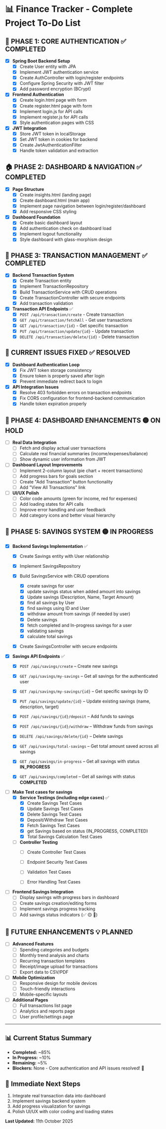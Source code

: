 # 📊 Finance Tracker - Complete Project To-Do List

## 🎯 **PHASE 1: CORE AUTHENTICATION** ✅ **COMPLETED**
- [x] **Spring Boot Backend Setup**
    - [x] Create User entity with JPA
    - [x] Implement JWT authentication service
    - [x] Create AuthController with login/register endpoints
    - [x] Configure Spring Security with JWT filter
    - [x] Add password encryption (BCrypt)

- [x] **Frontend Authentication**
    - [x] Create login.html page with form
    - [x] Create register.html page with form
    - [x] Implement login.js for API calls
    - [x] Implement register.js for API calls
    - [x] Style authentication pages with CSS

- [x] **JWT Integration**
    - [x] Store JWT token in localStorage
    - [x] Set JWT token in cookies for backend
    - [x] Create JwtAuthenticationFilter
    - [x] Handle token validation and extraction

## 🏠 **PHASE 2: DASHBOARD & NAVIGATION** ✅ **COMPLETED**
- [x] **Page Structure**
    - [x] Create insights.html (landing page)
    - [x] Create dashboard.html (main app)
    - [x] Implement page navigation between login/register/dashboard
    - [x] Add responsive CSS styling

- [x] **Dashboard Foundation**
    - [x] Create basic dashboard layout
    - [x] Add authentication check on dashboard load
    - [x] Implement logout functionality
    - [x] Style dashboard with glass-morphism design

## 🔄 **PHASE 3: TRANSACTION MANAGEMENT** ✅ **COMPLETED**
- [x] **Backend Transaction System**
    - [x] Create Transaction entity
    - [x] Implement TransactionRepository
    - [x] Build TransactionService with CRUD operations
    - [x] Create TransactionController with secure endpoints
    - [x] Add transaction validation

- [x] **Transaction API Endpoints** ✅
    - [x] `POST /api/transaction/create` - Create transaction
    - [x] `GET /api/transaction/fetchAll` - Get user transactions
    - [x] `GET /api/transaction/{id}` - Get specific transaction
    - [x] `PUT /api/transaction/update/{id}` - Update transaction
    - [x] `DELETE /api/transaction/delete/{id}` - Delete transaction

## 🐛 **CURRENT ISSUES FIXED** ✅ **RESOLVED**
- [x] **Dashboard Authentication Loop**
    - [x] Fix JWT token storage consistency
    - [x] Ensure token is properly saved after login
    - [x] Prevent immediate redirect back to login

- [x] **API Integration Issues**
    - [x] Resolve 403 forbidden errors on transaction endpoints
    - [x] Fix CORS configuration for frontend-backend communication
    - [x] Handle token expiration properly

## 🎨 **PHASE 4: DASHBOARD ENHANCEMENTS** 🟡 **ON HOLD**
- [ ] **Real Data Integration**
    - [ ] Fetch and display actual user transactions
    - [ ] Calculate real financial summaries (income/expenses/balance)
    - [ ] Show dynamic user information from JWT

- [ ] **Dashboard Layout Improvements**
    - [ ] Implement 2-column layout (pie chart + recent transactions)
    - [ ] Add progress bars for goals section
    - [ ] Create "Add Transaction" button functionality
    - [ ] Add "View All Transactions" link

- [ ] **UI/UX Polish**
    - [ ] Color code amounts (green for income, red for expenses)
    - [ ] Add loading states for API calls
    - [ ] Improve error handling and user feedback
    - [ ] Add category icons and better visual hierarchy

## 🎯 **PHASE 5: SAVINGS SYSTEM** 🟡 **IN PROGRESS**
- [x] **Backend Savings Implementation** ✅
    - [x] Create Savings entity with User relationship
    - [x] Implement SavingsRepository
    - [x] Build SavingsService with CRUD operations
      - [x] create savings for user
      - [x] update savings status when added amount into savings
      - [x] Update savings (Description, Name, Target Amount)
      - [x] find all savings by User
      - [x] find savings using ID and User
      - [x] withdraw amount from savings (if needed by user)
      - [x] Delete savings
      - [x] fetch completed and In-progress savings for a user
      - [x] validating savings
      - [x] calculate total savings
    - [x] Create SavingsController with secure endpoints


- [x] **Savings API Endpoints** ✅
  - [x] `POST /api/savings/create` – Create new savings
  - [x] `GET /api/savings/my-savings` – Get all savings for the authenticated user
  - [x] `GET /api/savings/my-savings/{id}` – Get specific savings by ID
  - [x] `PUT /api/savings/update/{id}` – Update existing savings (name, description, target)
  - [x] `POST /api/savings/{id}/deposit` – Add funds to savings
  - [x] `POST /api/savings/{id}/withdraw` – Withdraw funds from savings
  - [x] `DELETE /api/savings/delete/{id}` – Delete savings
  - [x] `GET /api/savings/total-savings` – Get total amount saved across all savings
  - [x] `GET /api/savings/in-progress` – Get all savings with status **IN_PROGRESS**
  - [x] `GET /api/savings/completed` – Get all savings with status **COMPLETED**


- [ ] **Make Test cases for savings**
  - [x] **Service Testings (including edge cases)** ✅
    - [x] Create Savings Test Cases 
    - [x] Update Savings Test Cases
    - [x] Delete Savings Test Cases
    - [x] Deposit/Withdraw Test Cases
    - [x] Fetch Savings Test Cases
    - [x] get Savings based on status (IN_PROGRESS, COMPLETED)
    - [x] Total Savings Calculation Test Cases
  - [ ] **Controller Testing**
    - [ ] Create Controller Test Cases
    - [ ] Endpoint Security Test Cases
    - [ ] Validation Test Cases
    - [ ] Error Handling Test Cases


- [ ] **Frontend Savings Integration**
    - [ ] Display savings with progress bars in dashboard
    - [ ] Create savings creation/editing forms
    - [ ] Implement savings progress tracking
    - [ ] Add savings status indicators (✅ 🟡 🔄)

## 🚀 **FUTURE ENHANCEMENTS** 💡 **PLANNED**
- [ ] **Advanced Features**
    - [ ] Spending categories and budgets
    - [ ] Monthly trend analysis and charts
    - [ ] Recurring transaction templates
    - [ ] Receipt/image upload for transactions
    - [ ] Export data to CSV/PDF

- [ ] **Mobile Optimization**
    - [ ] Responsive design for mobile devices
    - [ ] Touch-friendly interactions
    - [ ] Mobile-specific layouts

- [ ] **Additional Pages**
    - [ ] Full transactions list page
    - [ ] Analytics and reports page
    - [ ] User profile/settings page

---

## 📊 **Current Status Summary**
- **Completed:** ~85%
- **In Progress:** ~10%
- **Remaining:** ~5%
- **Blockers:** None - Core authentication and API issues resolved! 🎉

## 🎯 **Immediate Next Steps**
1. Integrate real transaction data into dashboard
2. Implement savings backend system
3. Add progress visualization for savings
4. Polish UI/UX with color coding and loading states

**Last Updated:** 11th October 2025
